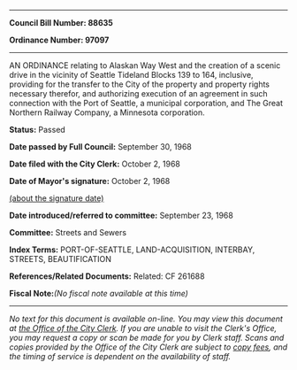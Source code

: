 

********

**Council Bill Number: 88635**
   
**Ordinance Number: 97097**
********

 AN ORDINANCE relating to Alaskan Way West and the creation of a scenic drive in the vicinity of Seattle Tideland Blocks 139 to 164, inclusive, providing for the transfer to the City of the property and property rights necessary therefor, and authorizing execution of an agreement in such connection with the Port of Seattle, a municipal corporation, and The Great Northern Railway Company, a Minnesota corporation.

**Status:** Passed
   
**Date passed by Full Council:** September 30, 1968
   
**Date filed with the City Clerk:** October 2, 1968
   
**Date of Mayor's signature:** October 2, 1968
   
[(about the signature date)](/~public/approvaldate.htm)
   
   
   
**Date introduced/referred to committee:** September 23, 1968
   
**Committee:** Streets and Sewers
   
   
**Index Terms:** PORT-OF-SEATTLE, LAND-ACQUISITION, INTERBAY, STREETS, BEAUTIFICATION

**References/Related Documents:** Related: CF 261688

**Fiscal Note:**_(No fiscal note available at this time)_
********

_No text for this document is available on-line. You may view this document at [the Office of the City Clerk](http://www.seattle.gov/leg/clerk/contactUs.htm). If you are unable to visit the Clerk's Office, you may request a copy or scan be made for you by Clerk staff. Scans and copies provided by the Office of the City Clerk are subject to [copy fees](http://clerk.seattle.gov/~public/clerkfees.htm), and the timing of service is dependent on the availability of staff._

